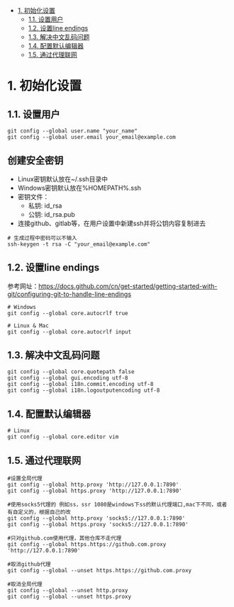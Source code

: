 <!-- TOC -->

- [1. 初始化设置](#1-初始化设置)
    - [1.1. 设置用户](#11-设置用户)
    - [1.2. 设置line endings](#12-设置line-endings)
    - [1.3. 解决中文乱码问题](#13-解决中文乱码问题)
    - [1.4. 配置默认编辑器](#14-配置默认编辑器)
    - [1.5. 通过代理联网](#15-通过代理联网)

<!-- /TOC -->

# 1. 初始化设置

## 1.1. 设置用户

```shell
git config --global user.name "your_name"
git config --global user.email your_email@example.com
```

## 创建安全密钥

* Linux密钥默认放在~/.ssh目录中
* Windows密钥默认放在%HOMEPATH%\.ssh
* 密钥文件：
  * 私钥: id_rsa
  * 公钥: id_rsa.pub
* 连接github、gitlab等，在用户设置中新建ssh并将公钥内容复制进去

```shell
# 生成过程中密码可以不输入
ssh-keygen -t rsa -C "your_email@example.com"
```

## 1.2. 设置line endings

参考网址：https://docs.github.com/cn/get-started/getting-started-with-git/configuring-git-to-handle-line-endings

```shell
# Windows
git config --global core.autocrlf true

# Linux & Mac
git config --global core.autocrlf input
```

## 1.3. 解决中文乱码问题

```shell
git config --global core.quotepath false
git config --global gui.encoding utf-8
git config --global i18n.commit.encoding utf-8
git config --global i18n.logoutputencoding utf-8
```

## 1.4. 配置默认编辑器

```shell
# Linux
git config --global core.editor vim
```

## 1.5. 通过代理联网

```shell
#设置全局代理
git config --global http.proxy 'http://127.0.0.1:7890'
git config --global https.proxy 'http://127.0.0.1:7890'

#使用socks5代理的 例如ss，ssr 1080是windows下ss的默认代理端口,mac下不同，或者有自定义的，根据自己的改
git config --global http.proxy 'socks5://127.0.0.1:7890'
git config --global https.proxy 'socks5://127.0.0.1:7890'
 
#只对github.com使用代理，其他仓库不走代理
git config --global https.https://github.com.proxy 'http://127.0.0.1:7890'

#取消github代理
git config --global --unset https.https://github.com.proxy
 
#取消全局代理
git config --global --unset http.proxy
git config --global --unset https.proxy
```
